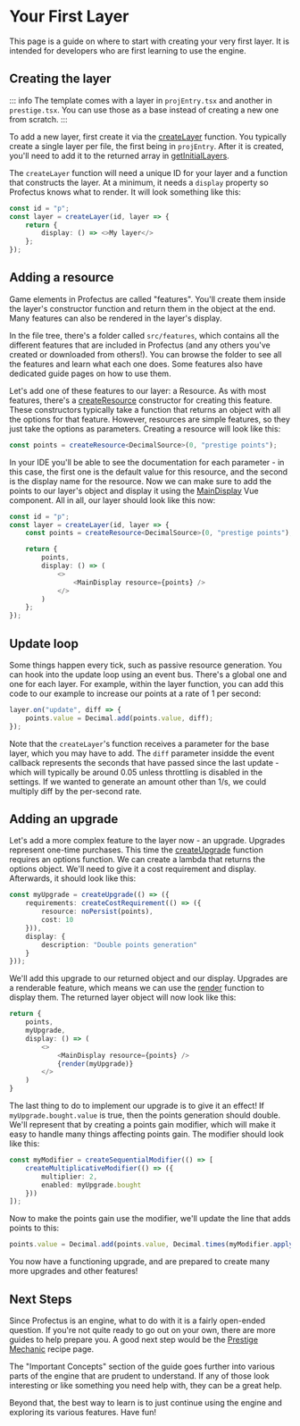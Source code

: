 # Your First Layer

This page is a guide on where to start with creating your very first layer. It is intended for developers who are first learning to use the engine.

## Creating the layer

::: info
The template comes with a layer in `projEntry.tsx` and another in `prestige.tsx`. You can use those as a base instead of creating a new one from scratch.
:::

To add a new layer, first create it via the [createLayer](/api/game/layers/functions/createLayer) function. You typically create a single layer per file, the first being in `projEntry`. After it is created, you'll need to add it to the returned array in [getInitialLayers](/api/data/projEntry/functions/getInitialLayers).

The `createLayer` function will need a unique ID for your layer and a function that constructs the layer. At a minimum, it needs a `display` property so Profectus knows what to render. It will look something like this:

```ts
const id = "p";
const layer = createLayer(id, layer => {
    return {
        display: () => <>My layer</>
    };
});
```

## Adding a resource

Game elements in Profectus are called "features". You'll create them inside the layer's constructor function and return them in the object at the end. Many features can also be rendered in the layer's display.

In the file tree, there's a folder called `src/features`, which contains all the different features that are included in Profectus (and any others you've created or downloaded from others!). You can browse the folder to see all the features and learn what each one does. Some features also have dedicated guide pages on how to use them.

Let's add one of these features to our layer: a Resource. As with most features, there's a [createResource](/api/features/resources/resource/functions/createResource) constructor for creating this feature. These constructors typically take a function that returns an object with all the options for that feature. However, resources are simple features, so they just take the options as parameters. Creating a resource will look like this:

```ts
const points = createResource<DecimalSource>(0, "prestige points");
```

In your IDE you'll be able to see the documentation for each parameter - in this case, the first one is the default value for this resource, and the second is the display name for the resource. Now we can make sure to add the points to our layer's object and display it using the [MainDisplay](/api/features/resources/components/MainDisplay) Vue component. All in all, our layer should look like this now:

```ts
const id = "p";
const layer = createLayer(id, layer => {
    const points = createResource<DecimalSource>(0, "prestige points");

    return {
        points,
        display: () => (
            <>
                <MainDisplay resource={points} />
            </>
        )
    };
});
```

## Update loop

Some things happen every tick, such as passive resource generation. You can hook into the update loop using an event bus. There's a global one and one for each layer. For example, within the layer function, you can add this code to our example to increase our points at a rate of 1 per second:

```ts
layer.on("update", diff => {
	points.value = Decimal.add(points.value, diff);
});
```

Note that the `createLayer`'s function receives a parameter for the base layer, which you may have to add. The `diff` parameter insidde the event callback represents the seconds that have passed since the last update - which will typically be around 0.05 unless throttling is disabled in the settings. If we wanted to generate an amount other than 1/s, we could multiply diff by the per-second rate.

## Adding an upgrade

Let's add a more complex feature to the layer now - an upgrade. Upgrades represent one-time purchases. This time the [createUpgrade](/api/features/clickables/upgrade/functions/createUpgrade) function requires an options function. We can create a lambda that returns the options object. We'll need to give it a cost requirement and display. Afterwards, it should look like this:

```ts
const myUpgrade = createUpgrade(() => ({
	requirements: createCostRequirement(() => ({
		resource: noPersist(points),
		cost: 10
	})),
	display: {
		description: "Double points generation"
	}
}));
```

We'll add this upgrade to our returned object and our display. Upgrades are a renderable feature, which means we can use the [render](/api/util/vue/functions/render) function to display them. The returned layer object will now look like this:

```ts
return {
	points,
	myUpgrade,
    display: () => (
        <>
            <MainDisplay resource={points} />
            {render(myUpgrade)}
        </>
    )
}
```

The last thing to do to implement our upgrade is to give it an effect! If `myUpgrade.bought.value` is true, then the points generation should double. We'll represent that by creating a points gain modifier, which will make it easy to handle many things affecting points gain. The modifier should look like this:

```ts
const myModifier = createSequentialModifier(() => [
	createMultiplicativeModifier(() => ({
		multiplier: 2,
		enabled: myUpgrade.bought
	}))
]);
```

Now to make the points gain use the modifier, we'll update the line that adds points to this:

```ts
points.value = Decimal.add(points.value, Decimal.times(myModifier.apply(1), diff));
```

You now have a functioning upgrade, and are prepared to create many more upgrades and other features!

## Next Steps

Since Profectus is an engine, what to do with it is a fairly open-ended question. If you're not quite ready to go out on your own, there are more guides to help prepare you. A good next step would be the [Prestige Mechanic](../recipes/prestige) recipe page.

The "Important Concepts" section of the guide goes further into various parts of the engine that are prudent to understand. If any of those look interesting or like something you need help with, they can be a great help.

Beyond that, the best way to learn is to just continue using the engine and exploring its various features. Have fun!
